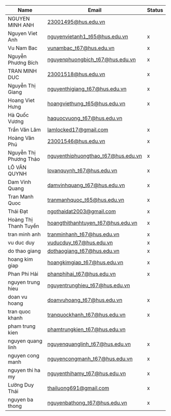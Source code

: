 | Name | Email | Status |
|---|---|---|
| NGUYEN MINH ANH | 23001495@hus.edu.vn | |
| Nguyen Viet Anh | nguyenvietanh1_t65@hus.edu.vn | x |
| Vu Nam Bac | vunambac_t67@hus.edu.vn | x |
| Nguyễn Phương Bích | nguyenphuongbich_t67@hus.edu.vn | x |
| TRAN MINH DUC | 23001518@hus.edu.vn | x |
| Nguyễn Thị Giang | nguyenthigiang_t67@hus.edu.vn | x |
| Hoang Viet Hưng | hoangviethung_t65@hus.edu.vn | x |
| Hà Quốc Vương | haquocvuong_t67@hus.edu.vn | |
| Trần Văn Lâm | lamlocked17@gmail.com | x |
| Hoàng Văn Phú | 23001546@hus.edu.vn | x |
| Nguyễn Thị Phương Thảo | nguyenthiphuongthao_t67@hus.edu.vn | x |
| LÔ VĂN QUYNH | lovanquynh_t67@hus.edu.vn | x |
| Dam Vinh Quang | damvinhquang_t67@hus.edu.vn | x |
| Tran Manh Quoc | tranmanhquoc_t65@hus.edu.vn | x |
| Thái Đạt | ngothaidat2003@gmail.com | x |
| Hoàng Thị Thanh Tuyền | hoangthithanhtuyen_t67@hus.edu.vn | x |
| tran minh anh | tranminhanh_t67@hus.edu.vn | x |
| vu duc duy | vuducduy_t67@hus.edu.vn | x |
| do thao giang | dothaogiang_t67@hus.edu.vn | x |
| hoang kim giap | hoangkimgiap_t67@hus.edu.vn | x |
| Phan Phi Hải | phanphihai_t67@hus.edu.vn | x |
| nguyen trung hieu | nguyentrunghieu_t67@hus.edu.vn | |
| doan vu hoang | doanvuhoang_t67@hus.edu.vn | x |
| tran quoc khanh | tranquockhanh_t67@hus.edu.vn | x |
| pham trung kien | phamtrungkien_t67@hus.edu.vn | |
| nguyen quang linh | nguyenquanglinh_t67@hus.edu.vn | x |
| nguyen cong manh | nguyencongmanh_t67@hus.edu.vn | x |
| nguyen thi ha my | nguyenthihamy_t67@hus.edu.vn | x |
| Lường Duy Thái | thailuong691@gmail.com | x |
| nguyen ba thong | nguyenbathong_t67@hus.edu.vn | x |